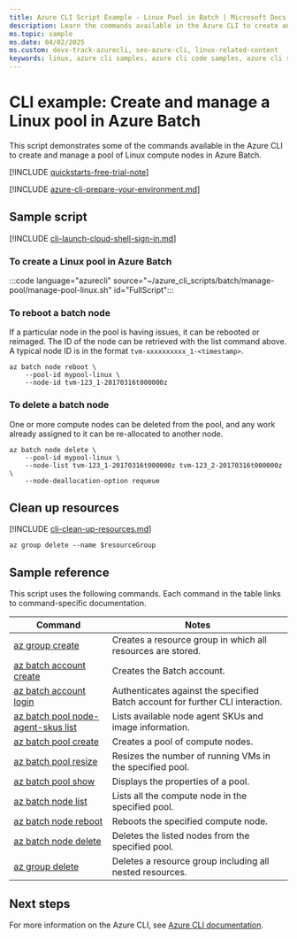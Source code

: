 ```yaml
---
title: Azure CLI Script Example - Linux Pool in Batch | Microsoft Docs
description: Learn the commands available in the Azure CLI to create and manage a pool of Linux compute nodes in Azure Batch.
ms.topic: sample
ms.date: 04/02/2025
ms.custom: devx-track-azurecli, seo-azure-cli, linux-related-content
keywords: linux, azure cli samples, azure cli code samples, azure cli script samples
---
```


# CLI example: Create and manage a Linux pool in Azure Batch

This script demonstrates some of the commands available in the Azure CLI to create and manage a pool of Linux compute nodes in Azure Batch.

[!INCLUDE [quickstarts-free-trial-note](~/reusable-content/ce-skilling/azure/includes/quickstarts-free-trial-note.md)]

[!INCLUDE [azure-cli-prepare-your-environment.md](~/reusable-content/azure-cli/azure-cli-prepare-your-environment.md)]

## Sample script

[!INCLUDE [cli-launch-cloud-shell-sign-in.md](~/reusable-content/ce-skilling/azure/includes/cli-launch-cloud-shell-sign-in.md)]

### To create a Linux pool in Azure Batch

:::code language="azurecli" source="~/azure_cli_scripts/batch/manage-pool/manage-pool-linux.sh" id="FullScript":::

### To reboot a batch node

If a particular node in the pool is having issues, it can be rebooted or reimaged. The ID of the node can be retrieved with the list command above. A typical node ID is in the format `tvm-xxxxxxxxxx_1-<timestamp>`.

```azurecli
az batch node reboot \
    --pool-id mypool-linux \
    --node-id tvm-123_1-20170316t000000z
```

### To delete a batch node

One or more compute nodes can be deleted from the pool, and any work already assigned to it can be re-allocated to another node.

```azurecli
az batch node delete \
    --pool-id mypool-linux \
    --node-list tvm-123_1-20170316t000000z tvm-123_2-20170316t000000z \
    --node-deallocation-option requeue
```

## Clean up resources

[!INCLUDE [cli-clean-up-resources.md](~/reusable-content/ce-skilling/azure/includes/cli-clean-up-resources.md)]

```azurecli
az group delete --name $resourceGroup
```

## Sample reference

This script uses the following commands. Each command in the table links to command-specific documentation.

| Command | Notes |
|---|---|
| [az group create](/cli/azure/group#az-group-create) | Creates a resource group in which all resources are stored. |
| [az batch account create](/cli/azure/batch/account#az-batch-account-create) | Creates the Batch account. |
| [az batch account login](/cli/azure/batch/account#az-batch-account-login) | Authenticates against the specified Batch account for further CLI interaction.  |
| [az batch pool node-agent-skus list](../batch-linux-nodes.md#list-of-virtual-machine-images) | Lists available node agent SKUs and image information.  |
| [az batch pool create](/cli/azure/batch/pool#az-batch-pool-create) | Creates a pool of compute nodes.  |
| [az batch pool resize](/cli/azure/batch/pool#az-batch-pool-resize) | Resizes the number of running VMs in the specified pool.  |
| [az batch pool show](/cli/azure/batch/pool#az-batch-pool-show) | Displays the properties of a pool.  |
| [az batch node list](/cli/azure/batch/node#az-batch-node-list) | Lists all the compute node in the specified pool.  |
| [az batch node reboot](/cli/azure/batch/node#az-batch-node-reboot) | Reboots the specified compute node.  |
| [az batch node delete](/cli/azure/batch/node#az-batch-node-delete) | Deletes the listed nodes from the specified pool.  |
| [az group delete](/cli/azure/group#az-group-delete) | Deletes a resource group including all nested resources. |

## Next steps

For more information on the Azure CLI, see [Azure CLI documentation](/cli/azure).
